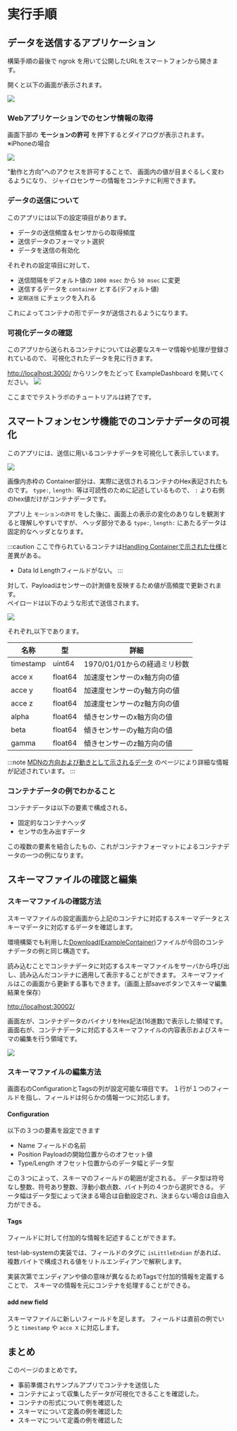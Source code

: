 # 実行手順

## データを送信するアプリケーション
構築手順の最後で ngrok を用いて公開したURLをスマートフォンから開きます。

開くと以下の画面が表示されます。

![](./toppage.png)


### Webアプリケーションでのセンサ情報の取得
画面下部の **モーションの許可** を押下するとダイアログが表示されます。  
※iPhoneの場合

![](allow_dialog.png)

"動作と方向"へのアクセスを許可することで、
画面内の値が目まぐるしく変わるようになり、
ジャイロセンサーの情報をコンテナに利用できます。

### データの送信について
このアプリには以下の設定項目があります。

- データの送信頻度＆センサからの取得頻度
- 送信データのフォーマット選択
- データを送信の有効化

それぞれの設定項目に対して、

* 送信間隔をデフォルト値の `1000 msec` から `50 msec` に変更
* 送信するデータを `container` とする(デフォルト値)
* `定期送信` にチェックを入れる

これによってコンテナの形でデータが送信されるようになります。

### 可視化データの確認

このアプリから送られるコンテナについては必要なスキーマ情報や処理が登録されているので、
可視化されたデータを見に行きます。

[http://localhost:3000/](http://localhost:3000/) からリンクをたどって ExampleDashboard を開いてください。
![](testlab_preview.png)

ここまででテストラボのチュートリアルは終了です。

## スマートフォンセンサ機能でのコンテナデータの可視化

このアプリには、送信に用いるコンテナデータを可視化して表示しています。

![](./toppage_anno.png)

画像内赤枠の Container部分は、実際に送信されるコンテナのHex表記されたものです。
`type:`, `length:` 等は可読性のために記述しているもので、 `:` より右側のhex値だけがコンテナデータです。

アプリ上 `モーションの許可` をした後に、画面上の表示の変化のありなしを観測すると理解しやすいですが、
ヘッダ部分である `type:`, `length:` にあたるデータは固定的なヘッダとなります。

:::caution
ここで作られているコンテナは[Handling Containerで示された仕様](../handling_guide/)と差異がある。  

- Data Id Lengthフィールドがない。
:::

対して、Payloadはセンサーの計測値を反映するため値が高頻度で更新されます。  
ペイロードは以下のような形式で送信されます。

![](./payload_example.png)

それぞれ,以下であります。

|名称|型|詳細|
|-|-|-|
|timestamp|uint64|1970/01/01からの経過ミリ秒数|
|acce x| float64| 加速度センサーのx軸方向の値|
|acce y| float64| 加速度センサーのy軸方向の値|
|acce z| float64| 加速度センサーのz軸方向の値|
|alpha | float64| 傾きセンサーのx軸方向の値|
|beta  | float64| 傾きセンサーのy軸方向の値|
|gamma | float64| 傾きセンサーのz軸方向の値|

:::note
[MDNの方向および動きとして示されるデータ](
https://developer.mozilla.org/ja/docs/Web/API/Device_orientation_events/Orientation_and_motion_data_explained)
のページにより詳細な情報が記述されています。
:::


### コンテナデータの例でわかること
コンテナデータは以下の要素で構成される。

- 固定的なコンテナヘッダ
- センサの生み出すデータ

この複数の要素を結合したもの、これがコンテナフォーマットによるコンテナデータの一つの例になります。

## スキーマファイルの確認と編集

### スキーマファイルの確認方法

スキーマファイルの設定画面から上記のコンテナに対応するスキーマデータとスキーマデータに対応するデータを確認します。

環境構築でも利用した[Download(ExampleContainer)](mobile_acce.cntr)ファイルが今回のコンテナデータの例と同じ構造です。

読み込むことでコンテナデータに対応するスキーマファイルをサーバから呼び出し、読み込んだコンテナに適用して表示することができます。
スキーマファイルはこの画面から更新する事もできます。（画面上部saveボタンでスキーマ編集結果を保存）

[http://localhost:30002/](http://localhost:30002/)

画面左が、コンテナデータのバイナリをHex記法(16進数)で表示した領域です。
画面右が、コンテナデータに対応するスキーマファイルの内容表示およびスキーマの編集を行う領域です。

![](iot-repository-example.png)

### スキーマファイルの編集方法

画面右のConfigurationとTagsの列が設定可能な項目です。
１行が１つのフィールドを指し、フィールドは何らかの情報一つに対応します。

#### Configuration
以下の３つの要素を設定できます
- Name フィールドの名前
- Position Payloadの開始位置からのオフセット値
- Type/Length オフセット位置からのデータ幅とデータ型

この３つによって、スキーマのフィールドの範囲が定される。
データ型は符号なし整数、符号あり整数、浮動小数点数、バイト列の４つから選択できる。
データ幅はデータ型によって決まる場合は自動設定され、決まらない場合は自由入力ができる。

#### Tags 
<!-- プロパティ -->
フィールドに対して付加的な情報を記述することができます。

test-lab-systemの実装では、フィールドのタグに `isLittleEndian` があれば、複数バイトで構成される値をリトルエンディアンで解釈します。

実装次第でエンディアンや値の意味が異なるためTagsで付加的情報を定義することで、
スキーマの情報を元にコンテナを処理することができる。

#### add new field
スキーマファイルに新しいフィールドを足します。
フィールドは直前の例でいうと `timestamp` や `acce X` に対応します。

## まとめ

このページのまとめです。

- 事前準備されサンプルアプリでコンテナを送信した
- コンテナによって収集したデータが可視化できることを確認した。
- コンテナの形式について例を確認した
- スキーマについて定義の例を確認した 
- スキーマについて定義の例を確認した 
